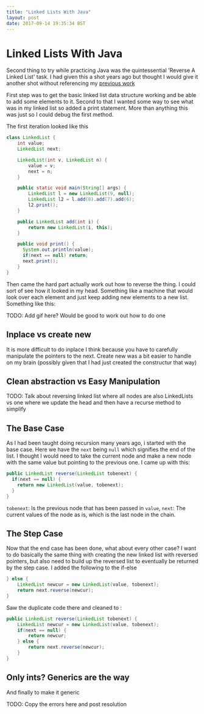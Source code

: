 ```yaml
---
title: "Linked Lists With Java"
layout: post
date: 2017-09-14 19:35:34 BST
---
```


# Linked Lists With Java
Second thing to try while practicing Java was the quintessential 'Reverse A Linked List' task. I had given this a shot years ago but thought I would give it another shot without referencing my [previous work](https://github.com/SebastianCarroll/AlgorithmsForJava/blob/master/src/Misc/linkedList/LList.java)

First step was to get the basic linked list data structure working and be able to add some elements to it. Second to that I wanted some way to see what was in my linked list so added a print statement. More than anything this was just so I could debug the first method.

The first iteration looked like this
~~~ java
class LinkedList {
    int value;
    LinkedList next;

    LinkedList(int v, LinkedList n) {
        value = v;
        next = n;
    }

    public static void main(String[] args) {
        LinkedList l = new LinkedList(9, null);
        LinkedList l2 = l.add(8).add(7).add(6);
        l2.print();
    }

    public LinkedList add(int i) {
        return new LinkedList(i, this);
    }

    public void print() {
      System.out.println(value);
      if(next == null) return;
      next.print();
    }
}
~~~

Then came the hard part actually work out how to reverse the thing. I could sort of see how it looked in my head. Something like a machine that would look over each element and just keep adding new elements to a new list. Something like this:

TODO: Add gif here? Would be good to work out how to do one

## Inplace vs create new
It is more difficult to do inplace I think because you have to carefully manipulate the pointers to the next.
Create new was a bit easier to handle on my brain (possibly given that I had just created the constructur that way)

## Clean abstraction vs Easy Manipulation
TODO: Talk about reversing linked list where all nodes are also LinkedLists vs one where we update the head and then have a recurse method to simplify

## The Base Case
As I had been taught doing recursion many years ago, i started with the base case. Here we have the `next` being `null` which signifies the end of the list. I thought I would need to take the current node and make a new node with the same value but pointing to the previous one. I came up with this:

~~~ java
public LinkedList reverse(LinkedList tobenext) {
  if(next == null) {
    return new LinkedList(value, tobenext);
  }
}
~~~

`tobenext`: Is the previous node that has been passed in
`value`, `next`: The current values of the node as is, which is the last node in the chain.

## The Step Case
Now that the end case has been done, what about every other case? I want to do basically the same thing with creating the new linked list with reversed pointers, but also need to build up the reversed list to eventually be returned by the step case. I added the following to the if-else

~~~ java
} else {
    LinkedList newcur = new LinkedList(value, tobenext);
    return next.reverse(newcur);
}
~~~

Saw the duplicate code there and cleaned to :

~~~ java
public LinkedList reverse(LinkedList tobenext) {
    LinkedList newcur = new LinkedList(value, tobenext);
    if(next == null) {
        return newcur;
    } else {
        return next.reverse(newcur);
    }
}
~~~

## Only ints? Generics are the way
And finally to make it generic

TODO: Copy the errors here and post resolution
